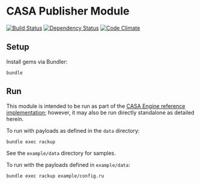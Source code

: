 # CASA Publisher Module

[![Build Status](https://travis-ci.org/AppSharing/casa-publisher.png)](https://travis-ci.org/AppSharing/casa-publisher) [![Dependency Status](https://gemnasium.com/AppSharing/casa-publisher.png)](https://gemnasium.com/AppSharing/casa-publisher) [![Code Climate](https://codeclimate.com/github/AppSharing/casa-publisher.png)](https://codeclimate.com/github/AppSharing/casa-publisher)

## Setup

Install gems via Bundler:

```
bundle
```

## Run

This module is intended to be run as part of the [CASA Engine reference implementation](https://github.com/AppSharing/casa-engine); however, it may also be run directly standalone as detailed herein.

To run with payloads as defined in the `data` directory:

```
bundle exec rackup
```

See the `example/data` directory for samples.

To run with the payloads defined in `example/data`:

```
bundle exec rackup example/config.ru
```
